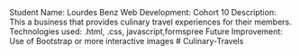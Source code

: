 <!DOCTYPE html>
<html lang="en-US">
<head>
<title>README.md</title>
</head>
<body>
Student Name: Lourdes Benz
Web Development: Cohort 10
Description: This a business that provides culinary travel experiences for their members.
Technologies used: .html, .css, javascript,formspree
Future Improvement: Use of Bootstrap or more interactive images
</body>
</html># Culinary-Travels
